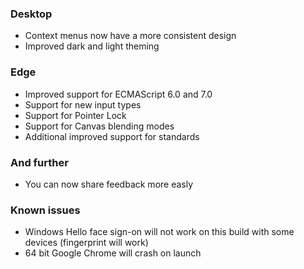 ### Desktop
- Context menus now have a more consistent design
- Improved dark and light theming

### Edge
- Improved support for ECMAScript 6.0 and 7.0
- Support for new input types
- Support for Pointer Lock
- Support for Canvas blending modes
- Additional improved support for standards

### And further
- You can now share feedback more easly

### Known issues
- Windows Hello face sign-on will not work on this build with some devices (fingerprint will work)
- 64 bit Google Chrome will crash on launch
